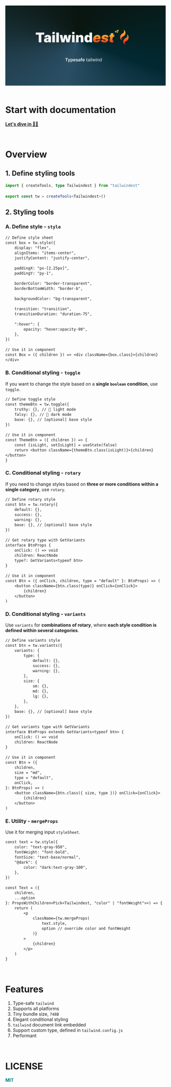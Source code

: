 <br />

<div align="center">
<img src="./images/tailwindest.banner.png" width="750px" alt="tailwindest banner" />
</div>

<br />

# Start with documentation

**[Let's dive in 🏄‍♂️](https://tailwindest.vercel.app)**

<br />

# Overview

## 1. Define styling tools

```ts
import { createTools, type Tailwindest } from "tailwindest"

export const tw = createTools<Tailwindest>()
```

## 2. Styling tools

### A. Define style - `style`

```tsx
// Define style sheet
const box = tw.style({
    display: "flex",
    alignItems: "items-center",
    justifyContent: "justify-center",

    paddingX: "px-[2.25px]",
    paddingY: "py-1",

    borderColor: "border-transparent",
    borderBottomWidth: "border-b",

    backgroundColor: "bg-transparent",

    transition: "transition",
    transitionDuration: "duration-75",

    ":hover": {
        opacity: "hover:opacity-90",
    },
})

// Use it in component
const Box = ({ children }) => <div className={box.class}>{children}</div>
```

### B. Conditional styling - `toggle`

If you want to change the style based on a **single `boolean` condition**, use `toggle`.

```tsx
// Define toggle style
const themeBtn = tw.toggle({
    truthy: {}, // 🌝 light mode
    falsy: {}, // 🌚 dark mode
    base: {}, // [optional] base style
})

// Use it in component
const ThemeBtn = ({ children }) => {
    const [isLight, setIsLight] = useState(false)
    return <button className={themeBtn.class(isLight)}>{children}</button>
}
```

### C. Conditional styling - `rotary`

If you need to change styles based on **three or more conditions within a single category**, use `rotary`.

```tsx
// Define rotary style
const btn = tw.rotary({
    default: {},
    success: {},
    warning: {},
    base: {}, // [optional] base style
})

// Get rotary type with GetVariants
interface BtnProps {
    onClick: () => void
    children: ReactNode
    type?: GetVariants<typeof btn>
}

// Use it in component
const Btn = ({ onClick, children, type = "default" }: BtnProps) => (
    <button className={btn.class(type)} onClick={onClick}>
        {children}
    </button>
)
```

### D. Conditional styling - `variants`

Use `variants` for **combinations of rotary**, where **each style condition is defined within several categories**.

```tsx
// Define variants style
const btn = tw.variants({
    variants: {
        type: {
            default: {},
            success: {},
            warning: {},
        },
        size: {
            sm: {},
            md: {},
            lg: {},
        },
    },
    base: {}, // [optional] base style
})

// Get variants type with GetVariants
interface BtnProps extends GetVariants<typeof btn> {
    onClick: () => void
    children: ReactNode
}

// Use it in component
const Btn = ({
    children,
    size = "md",
    type = "default",
    onClick,
}: BtnProps) => (
    <button className={btn.class({ size, type })} onClick={onClick}>
        {children}
    </button>
)
```

### E. Utility - `mergeProps`

Use it for merging input `styleSheet`.

```tsx
const text = tw.style({
    color: "text-gray-950",
    fontWeight: "font-bold",
    fontSize: "text-base/normal",
    "@dark": {
        color: "dark:text-gray-100",
    },
})

const Text = ({
    children,
    ...option
}: PropsWithChildren<Pick<Tailwindest, "color" | "fontWeight">>) => {
    return (
        <p
            className={tw.mergeProps(
                text.style,
                option // override color and fontWeight
            )}
        >
            {children}
        </p>
    )
}
```

<br />

# Features

1. Type-safe `tailwind`
2. Supports all platforms
3. Tiny bundle size, `748B`
4. Elegant conditional styling
5. `tailwind` document link embedded
6. Support custom type, defined in `tailwind.config.js`
7. Performant

<br />

# LICENSE

<strong><p style="color:teal">MIT</p></strong>
